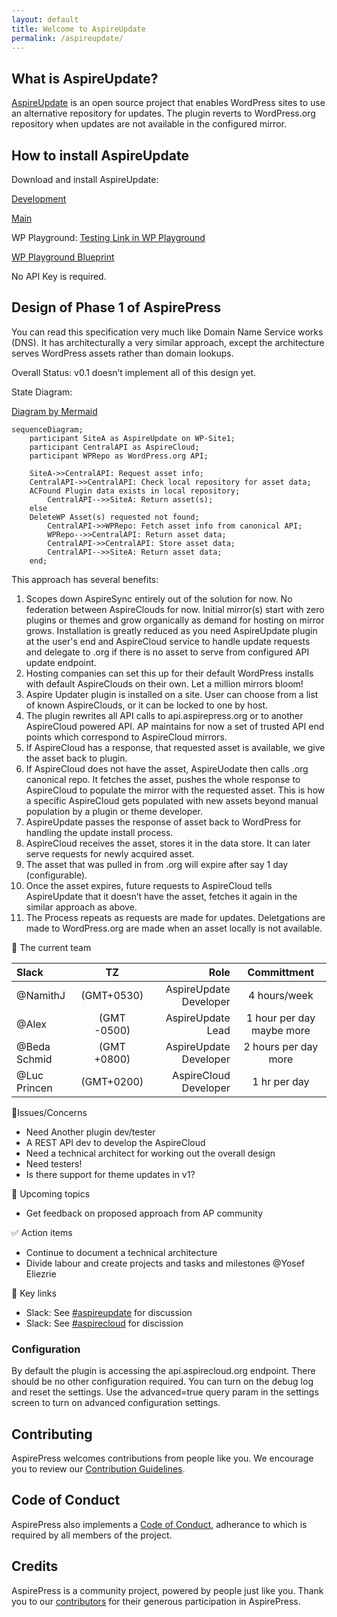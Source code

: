```yaml
---
layout: default
title: Welcome to AspireUpdate
permalink: /aspireupdate/
---
```


## What is AspireUpdate?

[AspireUpdate](https://github.com/aspirepress/AspireUpdate) is an open source project that enables WordPress sites to use an alternative repository for updates. The plugin reverts to WordPress.org repository when updates are not available in the configured mirror.


## How to install AspireUpdate

Download and install AspireUpdate:

[Development](https://github.com/aspirepress/AspireUpdate/tree/Develop)

[Main](https://github.com/aspirepress/AspireUpdate/tree/main)

WP Playground:
[Testing Link in WP Playground](https://playground.wordpress.net/?blueprint-url=https://raw.githubusercontent.com/aspirepress/AspireUpdate/refs/heads/playground-ready/assets/playground/blueprint.json)

[WP Playground Blueprint](https://github.com/aspirepress/AspireUpdate/blob/playground-ready/assets/playground/blueprint.json)

No API Key is required.

## Design of Phase 1 of AspirePress

You can read this specification very much like Domain Name Service works (DNS). It has architecturally a very similar approach, except the architecture serves WordPress assets rather than domain lookups.

Overall Status: v0.1 doesn’t implement all of this design yet.

State Diagram:

[Diagram by Mermaid](https://github.blog/developer-skills/github/include-diagrams-markdown-files-mermaid/)

```mermaid
sequenceDiagram;
    participant SiteA as AspireUpdate on WP-Site1;
    participant CentralAPI as AspireCloud;
    participant WPRepo as WordPress.org API;

    SiteA->>CentralAPI: Request asset info;
    CentralAPI->>CentralAPI: Check local repository for asset data;
    ACFound Plugin data exists in local repository;
        CentralAPI-->>SiteA: Return asset(s);
    else
    DeleteWP Asset(s) requested not found;
        CentralAPI->>WPRepo: Fetch asset info from canonical API;
        WPRepo-->>CentralAPI: Return asset data;
        CentralAPI->>CentralAPI: Store asset data;
        CentralAPI-->>SiteA: Return asset data;
    end;
```


This approach has several benefits:

 
1. Scopes down AspireSync entirely out of the solution for now. No federation between AspireClouds for now. Initial mirror(s) start with zero plugins or themes and grow organically as demand for hosting on mirror grows. Installation is greatly reduced as you need AspireUpdate plugin at the user's end and AspireCloud service to handle update requests and delegate to .org if there is no asset to serve from configured API update endpoint.   
2. Hosting companies can set this up for their default WordPress installs with default AspireClouds on their own. Let a million mirrors bloom!
3. Aspire Updater plugin is installed on a site. User can choose from a list of known AspireClouds, or it can be locked to one by host. 
4. The plugin rewrites all API calls to api.aspirepress.org or to another AspireCloud powered API. AP maintains for now  a set of trusted API end points which correspond to AspireCloud mirrors.   
5. If AspireCloud has a response, that requested asset is available, we give the asset back to plugin.  
6. If AspireCloud does not have the  asset, AspireUodate then calls .org canonical repo. It fetches the asset, pushes the whole response to AspireCloud to populate the mirror with the requested asset. This is how a specific AspireCloud gets populated with new assets beyond manual population by a plugin or theme developer.  
7.  AspireUpdate passes the response of asset back to WordPress for handling the update install process.   
8. AspireCloud receives the asset, stores it  in the data store. It can later serve requests for newly acquired asset.
9. The asset that was pulled in from .org will expire after say 1 day (configurable).  
10. Once the asset expires, future requests to  AspireCloud  tells AspireUpdate that it doesn’t have the asset, fetches it again in the similar approach as above.
11. The Process repeats as requests are made for updates. Deletgations are made to WordPress.org are made when an asset locally is not available. 

👥 The current team

| Slack        |     TZ      |                   Role |        Committment        |
| :----------- | :---------: | ---------------------: | :-----------------------: |
| @NamithJ     | (GMT+0530)  | AspireUpdate Developer |       4 hours/week        |
| @Alex        | (GMT -0500) |      AspireUpdate Lead | 1 hour per day maybe more |
| @Beda Schmid | (GMT +0800) | AspireUpdate Developer |   2 hours per day more    |
| @Luc Princen | (GMT+0200)  |  AspireCloud Developer |       1 hr per day        |


🚨Issues/Concerns

* Need Another plugin dev/tester
* A REST API dev to develop the AspireCloud
* Need a technical architect for working out the overall design 
* Need testers!
* Is there support for theme updates in v1?

📝 Upcoming topics

* Get feedback on proposed approach from AP community

✅ Action items

* Continue to document a technical architecture 
* Divide labour and create projects and  tasks and milestones @Yosef Eliezrie 

🔑 Key links

* Slack: See [#aspireupdate](https://app.slack.com/client/T07Q5LB7W23/C07Q88M2KQF) for discussion
* Slack: See [#aspirecloud]([index.md](https://app.slack.com/client/T07Q5LB7W23/C07QYT2BRQ9))  for discission


### Configuration

By default the plugin is accessing the api.aspirecloud.org endpoint. There should be no other configuration required. You can turn on the debug log and reset the settings. Use the advanced=true query param in the settings screen to turn on advanced configuration settings.



## Contributing

AspirePress welcomes contributions from people like you. We encourage you to review
our [Contribution Guidelines](https://github.com/aspirepress/.github/blob/main/CONTRIBUTING.md).

## Code of Conduct

AspirePress also implements a [Code of Conduct](https://github.com/aspirepress/.github/blob/main/CODE_OF_CONDUCT.md),
adherance to which is required by all members of the project.

## Credits

AspirePress is a community project, powered by people just like you. Thank you to
our [contributors](https://github.com/aspirepress/.github/blob/main/CREDITS.md) for their generous participation in
AspirePress.


